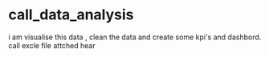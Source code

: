 # call_data_analysis
i am visualise this data , clean the data and create some kpi's and dashbord. 
call excle file attched hear
